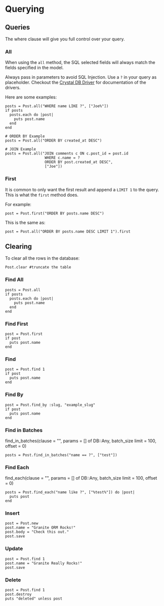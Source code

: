 # Querying

## Queries

The where clause will give you full control over your query.

### All

When using the `all` method, the SQL selected fields will always match the fields specified in the model.

Always pass in parameters to avoid SQL Injection. Use a `?` in your query as placeholder. Checkout the [Crystal DB Driver](https://github.com/crystal-lang/crystal-db) for documentation of the drivers.

Here are some examples:

```text
posts = Post.all("WHERE name LIKE ?", ["Joe%"])
if posts
  posts.each do |post|
    puts post.name
  end
end

# ORDER BY Example
posts = Post.all("ORDER BY created_at DESC")

# JOIN Example
posts = Post.all("JOIN comments c ON c.post_id = post.id
                  WHERE c.name = ?
                  ORDER BY post.created_at DESC",
                  ["Joe"])
```

### First

It is common to only want the first result and append a `LIMIT 1` to the query. This is what the `first` method does.

For example:

```text
post = Post.first("ORDER BY posts.name DESC")
```

This is the same as:

```text
post = Post.all("ORDER BY posts.name DESC LIMIT 1").first
```

## Clearing

To clear all the rows in the database:

```text
Post.clear #truncate the table
```

### Find All

```text
posts = Post.all
if posts
  posts.each do |post|
    puts post.name
  end
end
```

### Find First

```text
post = Post.first
if post
  puts post.name
end
```

### Find

```text
post = Post.find 1
if post
  puts post.name
end
```

### Find By

```text
post = Post.find_by :slug, "example_slug"
if post
  puts post.name
end
```

### Find in Batches

find\_in\_batches\(clause = "", params = \[\] of DB::Any, batch\_size limit = 100, offset = 0\)

```text
posts = Post.find_in_batches("name == ?", ["test"])
```

### Find Each

find\_each\(clause = "", params = \[\] of DB::Any, batch\_size limit = 100, offset = 0\)

```text
posts = Post.find_each("name like ?", ["%test%"]) do |post|
  puts post
end
```

### Insert

```text
post = Post.new
post.name = "Granite ORM Rocks!"
post.body = "Check this out."
post.save
```

### Update

```text
post = Post.find 1
post.name = "Granite Really Rocks!"
post.save
```

### Delete

```text
post = Post.find 1
post.destroy
puts "deleted" unless post
```

